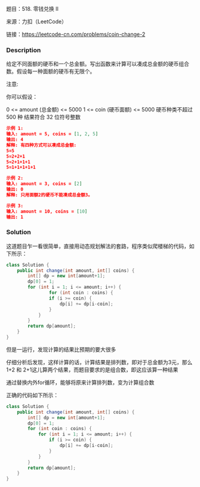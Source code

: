 题目：518. 零钱兑换 II

来源：力扣（LeetCode） 

链接：https://leetcode-cn.com/problems/coin-change-2


### Description

给定不同面额的硬币和一个总金额。写出函数来计算可以凑成总金额的硬币组合数。假设每一种面额的硬币有无限个。 


注意:

你可以假设：

0 <= amount (总金额) <= 5000
1 <= coin (硬币面额) <= 5000
硬币种类不超过 500 种
结果符合 32 位符号整数

```json
示例 1:
输入: amount = 5, coins = [1, 2, 5]
输出: 4
解释: 有四种方式可以凑成总金额:
5=5
5=2+2+1
5=2+1+1+1
5=1+1+1+1+1

示例 2:
输入: amount = 3, coins = [2]
输出: 0
解释: 只用面额2的硬币不能凑成总金额3。

示例 3:
输入: amount = 10, coins = [10] 
输出: 1
```



### Solution

这道题目乍一看很简单，直接用动态规划解法的套路，程序类似爬楼梯的代码，如下所示：

```java
class Solution {
    public int change(int amount, int[] coins) {
        int[] dp = new int[amount+1];
        dp[0] = 1;
        for (int i = 1; i <= amount; i++) {
		        for (int coin : coins) {        
                if (i >= coin) {
                    dp[i] += dp[i-coin];
                }
            }
        }
        return dp[amount];
    }
}
```

但是一运行，发现计算的结果比预期的要大很多

仔细分析后发现，这样计算的话，计算结果是排列数，即对于总金额为3元，那么1+2 和 2+1这儿算两个结果，而题目要求的是组合数，即这应该算一种结果

通过替换内外for循环，能够将原来计算排列数，变为计算组合数

正确的代码如下所示：

```java
class Solution {
    public int change(int amount, int[] coins) {
        int[] dp = new int[amount+1];
        dp[0] = 1;
        for (int coin : coins) {
            for (int i = 1; i <= amount; i++) {
                if (i >= coin) {
                    dp[i] += dp[i-coin];
                }
            }
        }
        return dp[amount];
    }
}
```

